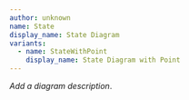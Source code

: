```yaml
---
author: unknown
name: State
display_name: State Diagram
variants:
  - name: StateWithPoint
    display_name: State Diagram with Point
---
```

_Add a diagram description_.
